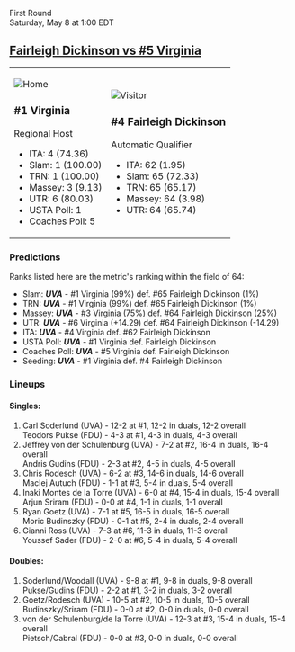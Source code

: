 First Round  
Saturday, May 8 at 1:00 EDT
## [Fairleigh Dickinson vs #5 Virginia](https://www.ncaa.com/game/5833378) 

<table><tr><td>  

![Home](https://www.ncaa.com/sites/default/files/images/logos/schools/v/virginia.70.png)  

### #1 Virginia  

Regional Host  
- ITA: 4 (74.36)  
- Slam: 1 (100.00)  
- TRN: 1 (100.00)  
- Massey: 3 (9.13)  
- UTR: 6 (80.03)  
- USTA Poll: 1  
- Coaches Poll: 5  

</td><td>  

![Visitor](https://www.ncaa.com/sites/default/files/images/logos/schools/f/fairleigh-dickinson.70.png)  

### #4 Fairleigh Dickinson  

Automatic Qualifier  
- ITA: 62 (1.95)  
- Slam: 65 (72.33)  
- TRN: 65 (65.17)  
- Massey: 64 (3.98)  
- UTR: 64 (65.74)  

</td></tr></table>  

### Predictions  

Ranks listed here are the metric's ranking within the field of 64:  
- Slam: ***UVA*** - #1 Virginia (99%) def. #65 Fairleigh Dickinson (1%)  
- TRN: ***UVA*** - #1 Virginia (99%) def. #65 Fairleigh Dickinson (1%)  
- Massey: ***UVA*** - #3 Virginia (75%) def. #64 Fairleigh Dickinson (25%)  
- UTR: ***UVA*** - #6 Virginia (+14.29) def. #64 Fairleigh Dickinson (-14.29)  
- ITA: ***UVA*** - #4 Virginia def. #62 Fairleigh Dickinson  
- USTA Poll: ***UVA*** - #1 Virginia def. Fairleigh Dickinson  
- Coaches Poll: ***UVA*** - #5 Virginia def. Fairleigh Dickinson  
- Seeding: ***UVA*** - #1 Virginia def. #4 Fairleigh Dickinson  

### Lineups  

#### Singles:  
1. Carl Soderlund (UVA) - 12-2 at #1, 12-2 in duals, 12-2 overall  
   Teodors Pukse (FDU) - 4-3 at #1, 4-3 in duals, 4-3 overall
2. Jeffrey von der Schulenburg (UVA) - 7-2 at #2, 16-4 in duals, 16-4 overall  
   Andris Gudins (FDU) - 2-3 at #2, 4-5 in duals, 4-5 overall
3. Chris Rodesch (UVA) - 6-2 at #3, 14-6 in duals, 14-6 overall  
   MacIej Autuch (FDU) - 1-1 at #3, 5-4 in duals, 5-4 overall
4. Inaki Montes de la Torre (UVA) - 6-0 at #4, 15-4 in duals, 15-4 overall  
   Arjun Sriram (FDU) - 0-0 at #4, 1-1 in duals, 1-1 overall
5. Ryan Goetz (UVA) - 7-1 at #5, 16-5 in duals, 16-5 overall  
   Moric Budinszky (FDU) - 0-1 at #5, 2-4 in duals, 2-4 overall
6. Gianni Ross (UVA) - 7-3 at #6, 11-3 in duals, 11-3 overall  
   Youssef Sader (FDU) - 2-0 at #6, 5-4 in duals, 5-4 overall

#### Doubles:  
1. Soderlund/Woodall (UVA) - 9-8 at #1, 9-8 in duals, 9-8 overall  
   Pukse/Gudins (FDU) - 2-2 at #1, 3-2 in duals, 3-2 overall
2. Goetz/Rodesch (UVA) - 10-5 at #2, 10-5 in duals, 10-5 overall  
   Budinszky/Sriram (FDU) - 0-0 at #2, 0-0 in duals, 0-0 overall
3. von der Schulenburg/de la Torre (UVA) - 12-3 at #3, 15-4 in duals, 15-4 overall  
   Pietsch/Cabral (FDU) - 0-0 at #3, 0-0 in duals, 0-0 overall